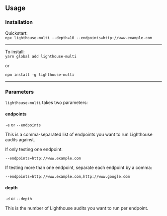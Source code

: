 ## Usage

### Installation

Quickstart:<br />
`npx lighthouse-multi --depth=10 --endpoints=http://www.example.com`

<hr />

To install:<br />
`yarn global add lighthouse-multi`

or

`npm install -g lighthouse-multi`

<hr />

### Parameters

`lighthouse-multi` takes two parameters:

#### endpoints

`-e` or `--endpoints`

This is a comma-separated list of endpoints you want to run Lighthouse audits against. 

If only testing one endpoint:

`--endpoints=http://www.example.com`

If testing more than one endpoint, separate each endpoint by a comma:

`--endpoints=http://www.example.com,http://www.google.com`

#### depth

`-d` or `--depth`

This is the number of Lighthouse audits you want to run per endpoint.
